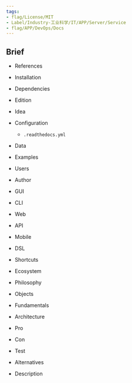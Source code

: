 ```yaml
---
tags:
- flag/License/MIT
- Label/Industry-工业科学/IT/APP/Server/Service
- flag/APP/DevOps/Docs
---
```


## Brief

- References

- Installation

- Dependencies

- Edition

- Idea

- Configuration
    - `.readthedocs.yml`

- Data

- Examples

- Users

- Author

- GUI

- CLI

- Web

- API

- Mobile

- DSL

- Shortcuts

- Ecosystem

- Philosophy

- Objects

- Fundamentals

- Architecture

- Pro

- Con

- Test

- Alternatives

- Description
